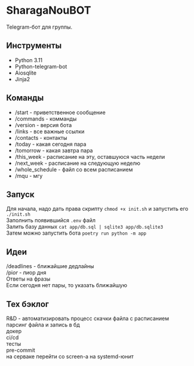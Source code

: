 # SharagaNouBOT
Telegram-бот для группы.

## Инструменты
- Python 3.11
- Python-telegram-bot
- Aiosqlite
- Jinja2

## Команды
- /start - приветственное сообщение
- /commands - комманды
- /version - версия бота
- /links - все важные ссылки
- /contacts - контакты
- /today - какая сегодня пара
- /tomorrow - какая завтра пара
- /this_week - расписание на эту, оставшуюся часть недели
- /next_week - расписание на следующую неделю 
- /whole_schedule - файл со всем расписанием
- /mqu - мгу<br>

## Запуск
Для начала, надо дать права скрипту `chmod +x init.sh` и запустить его `./init.sh` <br>
Заполнить появившийся `.env` файл <br>
Залить базу данных `cat app/db.sql | sqlite3 app/db.sqlite3` <br>
Затем можно запустить бота `poetry run python -m app` <br>

## Идеи
/deadlines - ближайшие дедлайны <br>
/pi*or - пи*ор дня <br>
Ответы на фразы <br>
Если сегодня нет пары, то указать ближайшую

## Тех бэклог
R&D - автоматизировать процесс скачки файла с расписанием <br>
парсинг файла и запись в бд <br>
докер <br>
ci/cd <br>
тесты <br>
pre-commit <br>
на серваке перейти со screen-а на systemd-юнит <br>
